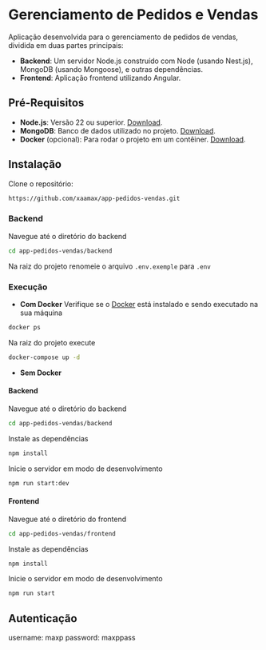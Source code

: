 # Gerenciamento de Pedidos e Vendas
Aplicação desenvolvida para o gerenciamento de pedidos de vendas, dividida em duas partes principais:
- **Backend**: Um servidor Node.js construído com Node (usando Nest.js), MongoDB (usando Mongoose), e outras dependências.
- **Frontend**: Aplicação frontend utilizando Angular.

## Pré-Requisitos
- **Node.js**: Versão 22 ou superior. [Download](https://nodejs.org/).
- **MongoDB**: Banco de dados utilizado no projeto. [Download](https://www.mongodb.com/).
- **Docker** (opcional): Para rodar o projeto em um contêiner. [Download](https://www.docker.com/).

## Instalação
Clone o repositório:
```bash
https://github.com/xaamax/app-pedidos-vendas.git
```
### Backend
Navegue até o diretório do backend
```bash
cd app-pedidos-vendas/backend
```
Na raiz do projeto renomeie o arquivo `.env.exemple` para `.env`  

### Execução
- **Com Docker**
Verifique se o [Docker](https://www.docker.com/) está instalado e sendo executado na sua máquina
```bash
docker ps
```
Na raiz do projeto execute
```bash
docker-compose up -d
```

- **Sem Docker**
#### Backend
Navegue até o diretório do backend
```bash
cd app-pedidos-vendas/backend
```
Instale as dependências
```bash
npm install
```
Inicie o servidor em modo de desenvolvimento
```bash
npm run start:dev
```
#### Frontend
Navegue até o diretório do frontend
```bash
cd app-pedidos-vendas/frontend
```
Instale as dependências
```bash
npm install
```
Inicie o servidor em modo de desenvolvimento
```bash
npm run start
```
## Autenticação
username: maxp
password: maxppass
